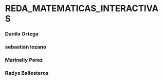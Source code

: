# REDA_MATEMATICAS_INTERACTIVAS
### Danilo Ortega
### sebastian lozano
### Marinelly Perez
### Radys Ballesteros 
